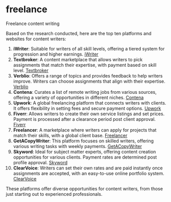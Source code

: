 # freelance
Freelance content writing

Based on the research conducted, here are the top ten platforms and websites for content writers:

1. **iWriter**: Suitable for writers of all skill levels, offering a tiered system for progression and higher earnings. [iWriter](https://www.iwriter.com)
2. **Textbroker**: A content marketplace that allows writers to pick assignments that match their expertise, with payment based on skill level. [Textbroker](https://www.textbroker.com)
3. **Verblio**: Offers a range of topics and provides feedback to help writers improve. Writers can choose assignments that align with their expertise. [Verblio](https://www.verblio.com)
4. **Contena**: Curates a list of remote writing jobs from various sources, offering a variety of opportunities in different niches. [Contena](https://www.contena.co)
5. **Upwork**: A global freelancing platform that connects writers with clients. It offers flexibility in setting fees and secure payment options. [Upwork](https://www.upwork.com)
6. **Fiverr**: Allows writers to create their own service listings and set prices. Payment is processed after a clearance period post client approval. [Fiverr](https://www.fiverr.com)
7. **Freelancer**: A marketplace where writers can apply for projects that match their skills, with a global client base. [Freelancer](https://www.freelancer.com)
8. **GetACopyWriter**: This platform focuses on skilled writers, offering various writing tasks with weekly payments. [GetACopyWriter](https://www.getacopywriter.com)
9. **Skyword**: Ideal for subject matter experts, offering content creation opportunities for various clients. Payment rates are determined post profile approval. [Skyword](https://www.skyword.com)
10. **ClearVoice**: Writers can set their own rates and are paid instantly once assignments are accepted, with an easy-to-use online portfolio system. [ClearVoice](https://www.clearvoice.com)

These platforms offer diverse opportunities for content writers, from those just starting out to experienced professionals.
